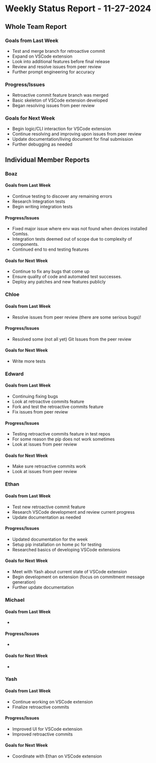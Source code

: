 # Weekly Status Report - 11-27-2024

## Whole Team Report

### Goals from Last Week
- Test and merge branch for retroactive commit
- Expand on VSCode extension
- Look into additional features before final release
- Review and resolve issues from peer review
- Further prompt engineering for accuracy

### Progress/Issues
- Retroactive commit feature branch was merged
- Basic skeleton of VSCode extension developed
- Began resolving issues from peer review

### Goals for Next Week
- Begin logic/CLI interaction for VSCode extension
- Continue resolving and improving upon issues from peer review
- Update documentation/living document for final submission
- Further debugging as needed

## Individual Member Reports

### Boaz

#### Goals from Last Week
- Continue testing to discover any remaining errors
- Research Integration tests 
- Begin writing integration tests

#### Progress/Issues
- Fixed major issue where env was not found when devices installed ComIss.
- Integration tests deemed out of scope due to complexity of components. 
- Continued end to end testing features

#### Goals for Next Week
- Continue to fix any bugs that come up
- Ensure quality of code and automated test successes.
- Deploy any patches and new features publicly

### Chloe

#### Goals from Last Week
- Resolve issues from peer review (there are some serious bugs)!

#### Progress/Issues
- Resolved some (not all yet) Git Issues from the peer review

#### Goals for Next Week
- Write more tests

### Edward

#### Goals from Last Week
- Continuing fixing bugs
- Look at retroactive commits feature 
- Fork and test the retroactive commits feature 
- Fix issues from peer review

#### Progress/Issues
- Testing retroactive commits feature in test repos 
- For some reason the pip does not work sometimes
- Look at issues from peer review

#### Goals for Next Week
- Make sure retroactive commits work
- Look at issues from peer review

### Ethan

#### Goals from Last Week
- Test new retroactive commit feature
- Research VSCode development and review current progress
- Update documentation as needed 

#### Progress/Issues
- Updated documentation for the week
- Setup pip installation on home pc for testing
- Researched basics of developing VSCode extensions

#### Goals for Next Week
- Meet with Yash about current state of VSCode extension
- Begin development on extension (focus on commitment message generation)
- Further update documentation 

### Michael

#### Goals from Last Week
- 

#### Progress/Issues
- 

#### Goals for Next Week
- 

### Yash

#### Goals from Last Week
- Continue working on VSCode extension
- Finalize retroactive commits

#### Progress/Issues
- Improved UI for VSCode extension
- Improved retroactive commits

#### Goals for Next Week
- Coordinate with Ethan on VSCode extension
